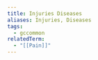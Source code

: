```yaml
---
title: Injuries Diseases
aliases: Injuries, Diseases
tags:
  - gccommon
relatedTerm:
  - "[[Pain]]"
---
```

